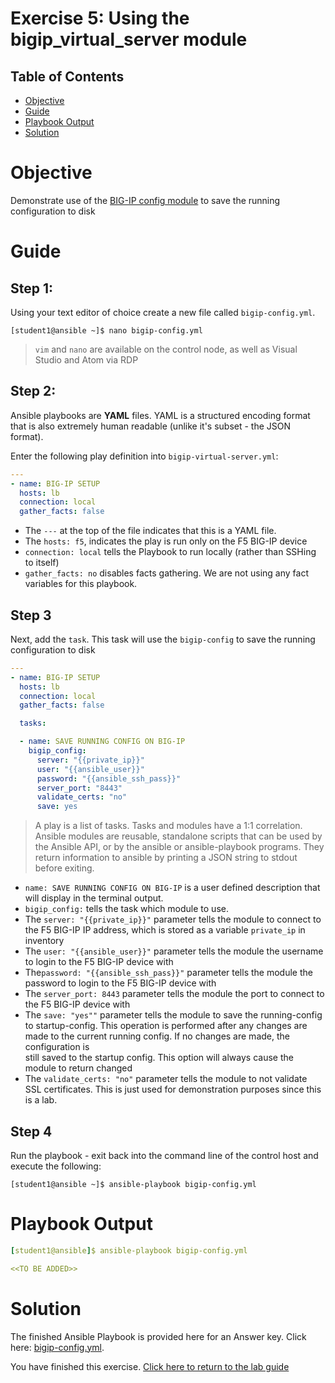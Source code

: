 # Exercise 5: Using the bigip_virtual_server module

## Table of Contents

- [Objective](#objective)
- [Guide](#guide)
- [Playbook Output](#playbook-output)
- [Solution](#solution)

# Objective

Demonstrate use of the [BIG-IP config module](https://docs.ansible.com/ansible/latest/modules/bigip_config_module.html) to save the running configuration to disk

# Guide

## Step 1:

Using your text editor of choice create a new file called `bigip-config.yml`.

```
[student1@ansible ~]$ nano bigip-config.yml
```

>`vim` and `nano` are available on the control node, as well as Visual Studio and Atom via RDP

## Step 2:

Ansible playbooks are **YAML** files. YAML is a structured encoding format that is also extremely human readable (unlike it's subset - the JSON format).

Enter the following play definition into `bigip-virtual-server.yml`:

``` yaml
---
- name: BIG-IP SETUP
  hosts: lb
  connection: local
  gather_facts: false
```

- The `---` at the top of the file indicates that this is a YAML file.
- The `hosts: f5`,  indicates the play is run only on the F5 BIG-IP device
- `connection: local` tells the Playbook to run locally (rather than SSHing to itself)
- `gather_facts: no` disables facts gathering.  We are not using any fact variables for this playbook.

## Step 3

Next, add the `task`. This task will use the `bigip-config` to save the running configuration to disk

``` yaml
---
- name: BIG-IP SETUP
  hosts: lb
  connection: local
  gather_facts: false

  tasks:

  - name: SAVE RUNNING CONFIG ON BIG-IP
    bigip_config:
      server: "{{private_ip}}"
      user: "{{ansible_user}}"
      password: "{{ansible_ssh_pass}}"
      server_port: "8443"
      validate_certs: "no"
      save: yes
```

>A play is a list of tasks. Tasks and modules have a 1:1 correlation.  Ansible modules are reusable, standalone scripts that can be used by the Ansible API, or by the ansible or ansible-playbook programs. They return information to ansible by printing a JSON string to stdout before exiting.

- `name: SAVE RUNNING CONFIG ON BIG-IP` is a user defined description that will display in the terminal output.
- `bigip_config:` tells the task which module to use.
- The `server: "{{private_ip}}"` parameter tells the module to connect to the F5 BIG-IP IP address, which is stored as a variable `private_ip` in inventory
- The `user: "{{ansible_user}}"` parameter tells the module the username to login to the F5 BIG-IP device with
- The`password: "{{ansible_ssh_pass}}"` parameter tells the module the password to login to the F5 BIG-IP device with
- The `server_port: 8443` parameter tells the module the port to connect to the F5 BIG-IP device with
- The `save: "yes""` parameter tells the module to save the running-config to startup-config.
  This operation is performed after any changes are made to the current running config. If no changes are made, the configuration is   
  still saved to the startup config. This option will always cause the module to return changed
- The `validate_certs: "no"` parameter tells the module to not validate SSL certificates.  This is just used for demonstration purposes   since this is a lab.

## Step 4

Run the playbook - exit back into the command line of the control host and execute the following:

```
[student1@ansible ~]$ ansible-playbook bigip-config.yml
```

# Playbook Output

```yaml
[student1@ansible]$ ansible-playbook bigip-config.yml

<<TO BE ADDED>>
```

# Solution

The finished Ansible Playbook is provided here for an Answer key.  Click here: [bigip-config.yml](https://github.com/network-automation/linklight/blob/master/exercises/ansible_f5/1.7-save-running-config/bigip-config.yml).

You have finished this exercise.  [Click here to return to the lab guide](../README.md)
